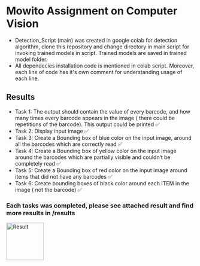 # Mowito Assignment on Computer Vision    

- Detection_Script (main) was created in google colab for detection algorithm, clone this repository and change directory in main script for invoking trained models in script. Trained models are saved in trained model folder.    
- All dependecies installation code is mentioned in colab script. Moreover, each line of code has it's own comment for understanding usage of each line.    

## Results
- Task 1: The output should contain the value of every barcode, and how many times every barcode appears in the image ( there could be repetitions of the barcode). This output could be printed ✅
- Task 2: Display input image ✅
- Task 3: Create a Bounding box of blue color on the input image, around all the barcodes which are correctly read ✅
- Task 4: Create a Bounding box of yellow color on the input image  around the barcodes which are partially visible and couldn’t be completely read ✅
- Task 5: Create a Bounding box of red color on the input image around items that did not have any barcodes ✅
- Task 6: Create bounding boxes of black color around each ITEM in the image ( not the barcode) ✅

### Each tasks was completed, please see attached result and find more results in /results 
<img src="https://github.com/devsonni/Mowito-Assignment/blob/main/Results/2.png" alt="Result" style="height: 100px; width:100px;"/>
